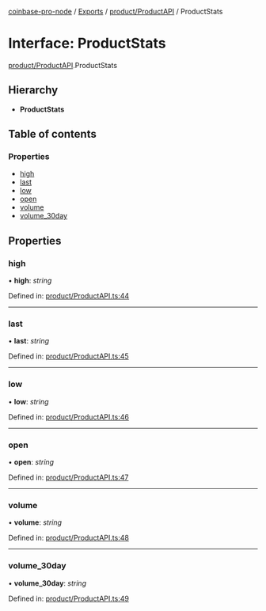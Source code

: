 [coinbase-pro-node](../../README.md) / [Exports](../../modules.md) / [product/ProductAPI](../../modules/product_productapi.md) / ProductStats

# Interface: ProductStats

[product/ProductAPI](../../modules/product_productapi.md).ProductStats

## Hierarchy

- **ProductStats**

## Table of contents

### Properties

- [high](productapi.productstats.md#high)
- [last](productapi.productstats.md#last)
- [low](productapi.productstats.md#low)
- [open](productapi.productstats.md#open)
- [volume](productapi.productstats.md#volume)
- [volume_30day](productapi.productstats.md#volume_30day)

## Properties

### high

• **high**: _string_

Defined in: [product/ProductAPI.ts:44](https://github.com/bennycode/coinbase-pro-node/blob/bf1bcdd/src/product/ProductAPI.ts#L44)

---

### last

• **last**: _string_

Defined in: [product/ProductAPI.ts:45](https://github.com/bennycode/coinbase-pro-node/blob/bf1bcdd/src/product/ProductAPI.ts#L45)

---

### low

• **low**: _string_

Defined in: [product/ProductAPI.ts:46](https://github.com/bennycode/coinbase-pro-node/blob/bf1bcdd/src/product/ProductAPI.ts#L46)

---

### open

• **open**: _string_

Defined in: [product/ProductAPI.ts:47](https://github.com/bennycode/coinbase-pro-node/blob/bf1bcdd/src/product/ProductAPI.ts#L47)

---

### volume

• **volume**: _string_

Defined in: [product/ProductAPI.ts:48](https://github.com/bennycode/coinbase-pro-node/blob/bf1bcdd/src/product/ProductAPI.ts#L48)

---

### volume_30day

• **volume_30day**: _string_

Defined in: [product/ProductAPI.ts:49](https://github.com/bennycode/coinbase-pro-node/blob/bf1bcdd/src/product/ProductAPI.ts#L49)
